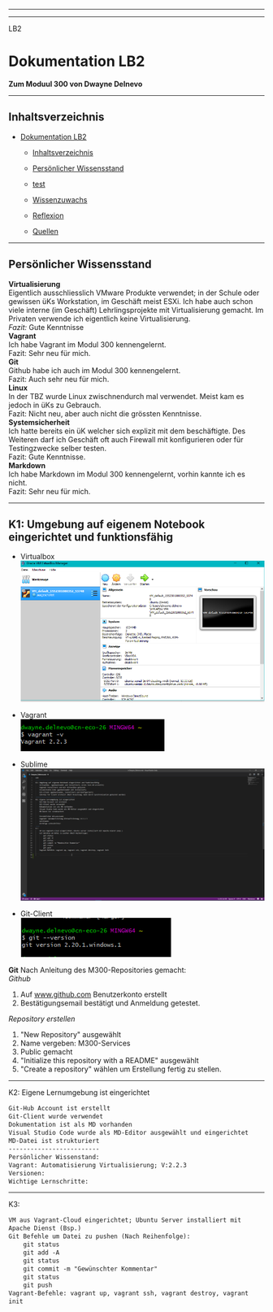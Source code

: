 ***
***
LB2
# Dokumentation LB2
**Zum Moduul 300 von Dwayne Delnevo**
***
## Inhaltsverzeichnis
- [Dokumentation LB2](#dokumentation-lb2)
  - [Inhaltsverzeichnis](#inhaltsverzeichnis)
  - [Persönlicher Wissensstand](#pers%C3%B6nlicher-wissensstand)
  - [test](#test)
  
  - [Wissenzuwachs](#wissenzuwachs)
  - [Reflexion](#reflexion)
  - [Quellen](#quellen)
  

***
## Persönlicher Wissensstand
**Virtualisierung**  
Eigentlich ausschliesslich VMware Produkte verwendet; in der Schule oder gewissen üKs Workstation, im Geschäft meist ESXi. Ich habe auch schon viele interne (im Geschäft) Lehrlingsprojekte mit Virtualisierung gemacht. Im Privaten verwende ich eigentlich keine Virtualisierung.  
*Fazit:* Gute Kenntnisse  
**Vagrant**  
Ich habe Vagrant im Modul 300 kennengelernt.  
Fazit: Sehr neu für mich.  
**Git**  
Github habe ich auch im Modul 300 kennengelernt.  
Fazit: Auch sehr neu für mich.  
**Linux**  
In der TBZ wurde Linux zwischnendurch mal verwendet. Meist kam es jedoch in üKs zu Gebrauch.  
Fazit: Nicht neu, aber auch nicht die grössten Kenntnisse.  
**Systemsicherheit**  
Ich hatte bereits ein üK welcher sich explizit mit dem beschäftigte. Des Weiteren darf ich Geschäft oft auch Firewall mit konfigurieren oder für Testingzwecke selber testen.  
Fazit: Gute Kenntnisse.  
**Markdown**  
Ich habe Markdown im Modul 300 kennengelernt, vorhin kannte ich es nicht.  
Fazit: Sehr neu für mich.  

***
## K1: Umgebung auf eigenem Notebook eingerichtet und funktionsfähig  
* Virtualbox
![VirtualBox](VirtualBox.PNG)

* Vagrant  
![Vagrant](Vagrant.PNG)  

* Sublime
![VisualStudio](VisualStudio.PNG)

* Git-Client  
![Git-Client](Git-Client.PNG)  

**Git**
Nach Anleitung des M300-Repositories gemacht:  
*Github*  
  1. Auf www.github.com Benutzerkonto erstellt
  2. Bestätigungsemail bestätigt und Anmeldung getestet.  

*Repository erstellen*  
  1. "New Repository" ausgewählt
  2. Name vergeben: M300-Services
  3. Public gemacht
  4. "Initialize this repository with a README" ausgewählt
  5. "Create a repository" wählen um Erstellung fertig zu stellen.
  
----------------------------------------
K2: Eigene Lernumgebung ist eingerichtet

    Git-Hub Account ist erstellt 
    Git-Client wurde verwendet
    Dokumentation ist als MD vorhanden
    Visual Studio Code wurde als MD-Editor ausgewählt und eingerichtet
    MD-Datei ist strukturiert
    -------------------------
    Persönlicher Wissenstand:
    Vagrant: Automatisierung Virtualisierung; V:2.2.3
    Versionen:
    Wichtige Lernschritte:
----
K3:

    VM aus Vagrant-Cloud eingerichtet; Ubuntu Server installiert mit Apache Dienst (Bsp.)
    Git Befehle um Datei zu pushen (Nach Reihenfolge):
        git status
        git add -A
        git status
        git commit -m "Gewünschter Kommentar"
        git status
        git push
    Vagrant-Befehle: vagrant up, vagrant ssh, vagrant destroy, vagrant init

